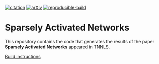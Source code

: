 [![citation](http://img.shields.io/badge/Citation-0091FF.svg)](https://scholar.google.com/scholar?q=Sparsely%20Activated%20Networks.%20arXiv%202020)
[![arXiv](http://img.shields.io/badge/cs.LG-arXiv%3A1907.06592-B31B1B.svg)](https://arxiv.org/abs/1907.06592)
[![reproducible-build](https://github.com/pbizopoulos/sparsely-activated-networks/workflows/reproducible-build/badge.svg)](https://github.com/pbizopoulos/sparsely-activated-networks/actions?query=workflow%3Areproducible-build)

# Sparsely Activated Networks
This repository contains the code that generates the results of the paper **Sparsely Activated Networks** appeared in TNNLS.

[Build instructions](https://pbizopoulos.github.io/reconciler-a-template-for-reproducible-computational-research-papers/build_instructions.txt)
